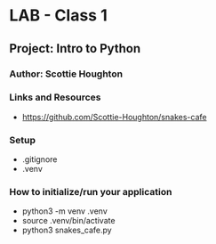 # LAB - Class 1
## Project: Intro to Python
### Author: Scottie Houghton
### Links and Resources
* https://github.com/Scottie-Houghton/snakes-cafe

### Setup
* .gitignore
* .venv

### How to initialize/run your application
* python3 -m venv .venv
* source .venv/bin/activate
* python3 snakes_cafe.py
